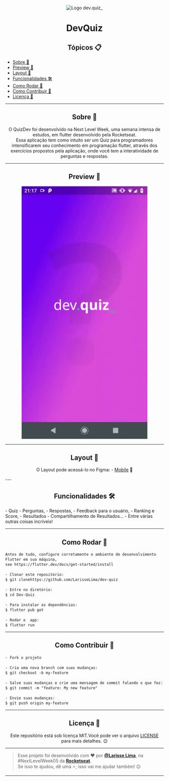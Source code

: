 <p align="center">
      <img src="https://user-images.githubusercontent.com/59374587/115237065-7e835c80-a0f2-11eb-8922-d2a14bac363b.png" width="70" alt="Logo dev.quiz_"/>
</p>

<h1 align="center">DevQuiz</h1>

<h2 align="center">Tópicos 📋</h2>

   <p>
   
   - [Sobre 📖](#sobre-)
   - [Preview 📱](#preview-)
   - [Layout 🎨](#layout-)
   - [Funcionalidades 🛠️](#Funcionalidades-%EF%B8%8F)
   - [Como Rodar 🤔](#como-usar-)
   - [Como Contribuir 💪](#como-contribuir-)
   - [Licença 📝](#licença-)

   </p>

---

<h2 align="center">Sobre 📖</h2>
   
<p align="center">
   O QuizDev foi desenvolvido na Next Level Week, uma semana intensa de estudos, em flutter  desenvolvido pela Rocketseat. <br>
   Essa aplicação tem como intuito ser um Quiz para programadores intensificarem seu conhecimento em programação flutter, através dos exercícios propostos pela aplicação, onde você tem a interatividade de perguntas e respostas.<br>
</p>

---

<h2 align="center">Preview 📱</h2>

   <p align="center">
      <img src="assets/images/devquiz.gif" width="400" alt="DevQuiz Demo">
   </p>

---

<h2 align="center">Layout 🎨</h2>

   <p align="center">
      O Layout pode acessá-lo no Figma:
   - <a href="https://www.figma.com/file/3nryFKRuOa3nUSsXDUzcDn/DevQuiz-(Copy)?node-id=0%3A11">Mobile</a> 📱
   </p>
---

<h2 align="center">Funcionalidades 🛠️</h2>

   <p>   
- Quiz 
    - Perguntas,
    - Respostas,
    - Feedback para o usuário,
    - Ranking e Score, 
    - Resultados
    - Compartilhamento de Resultados...
- Entre várias outras coisas incríveis!
   </p>

---

<h2 align="center">Como Rodar 🤔</h2>

   ```
   Antes de tudo, configure corretamente o ambiente de desenvolvimento Flutter em sua máquina, 
   see https://flutter.dev/docs/get-started/install
   
   - Clonar este repositório:
   $ git clonehttps://github.com/LarisseLima/dev-quiz 

   - Entre no diretório:
   $ cd Dev-Quiz

   - Para instalar as dependências:
   $ flutter pub get

   - Rodar o  app: 
   $ flutter run
   ```
---

<h2 align="center">Como Contribuir 💪</h2>

   ```
   - Fork o projeto 

   - Cria uma nova branch com suas mudanças:
   $ git checkout -b my-feature

   - Salve suas mudanças e crie uma mensagem de commit falando o que fez:
   $ git commit -m "feature: My new feature"

   - Envie suas mudanças:
   $ git push origin my-feature
   ```
---

<h2 align="center">Licença 📝</h2>

<p align="center">
   Este repositório está sob licença MIT.Você pode ver o arquivo <a href="https://github.com/LarisseLima/dev-quiz/new/master">LICENSE</a> para mais detalhes. 😉
</p>

   ---
   >Esse projeto foi desenvolvido com ❤️ por **[@Larisse Lima](https://www.linkedin.com/in/larisselima/)**, na #NextLevelWeek05 da **[Rocketseat](https://rocketseat.com.br/)**.<br>
   Se isso te ajudou, dê uma ⭐, isso vai me ajudar também! 😉

---
